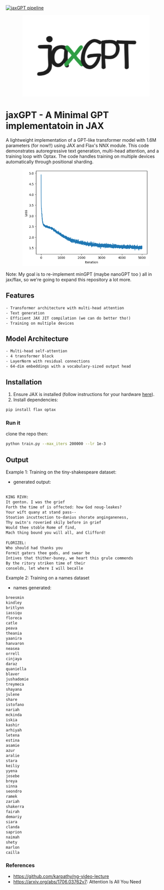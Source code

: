 [![jaxGPT pipeline](https://github.com/moaziat/jaxGPT/actions/workflows/ci.yml/badge.svg)](https://github.com/moaziat/jaxGPT/actions/workflows/ci.yml)


<div align="center">
  <img src="./assets/logo_new.png" alt="jaxGPT" width="400">
</div>

# jaxGPT - A Minimal GPT implementatoin in JAX

A lightweight implementation of a GPT-like transformer model with 1.6M parameters (for now!!) using JAX and Flax's NNX module. This code demonstrates autoregressive text generation, multi-head attention, and a training loop with Optax.
The code handles training on multiple devices automatically through positional sharding.
<div align="center">
  <img src="./assets/loss.png" alt="jaxGPT" width="400">
</div>

Note: My goal is to re-implement minGPT (maybe nanoGPT too ) all in jax/flax, so we're going to expand this repository a lot more.

## Features 
    - Transformer architecture with multi-head attention
    - Text generation 
    - Efficient JAX JIT compilation (we can do better tho!)
    - Training on multiple devices 
## Model Architecture 
    - Multi-head self-attention 
    - 4 transformer block
    - LayerNorm with residual connections 
    - 64-dim embeddings with a vocabulary-sized output head

## Installation

1. Ensure JAX is installed (follow instructions for your hardware [here](https://github.com/google/jax#installation)).
2. Install dependencies:
```bash
pip install flax optax
```

### Run it
clone the repo then:
```bash
python train.py --max_iters 200000 --lr 1e-3
```




## Output 
Example 1: Training on the tiny-shakespeare dataset: 

- generated output:

```

KING RIVH:
It genton. I was the grief
Forth the time of is offected: how God noug-leakes?
Your wift quany at stand pass--
Stoation incuttection to-danius shorate anginganeness,
Thy switn's roveried skily before in grief
Would thee stoble Rome of find,
Mach thing bound you will all, and Clifford!

FLORIZEL:
Who should had thanks you
Formit gaters thee gods, and swear be
Intives that thither-buney, we heart this grule commends
By the ritory striken time of their
conselds, let where I will becalle
```
Example 2: Training on a names dataset 
- names generated:
```
breesmin
kindley
britlynn
iassiqu
floreca
catle
peava
theania
yaanira
hanvaron
neasea
orrell
cinjaya
daraz
quaniella
blaver
jushadomie
treymeca
shayana
julene
share
istofano
nariah
mckinda
iskia
kashir
arhiyah
letena
estina
asamie
azur
aralie
stara
keiliy
yyena
josebe
breya
sinna
seondro
ramek
zariah
shakerra
fairah
demariy
siara
clanda
saprion
naimah
shety
marlon
cailla
```

 


### References

 - https://github.com/karpathy/ng-video-lecture
 - https://arxiv.org/abs/1706.03762v7: Attention Is All You Need
